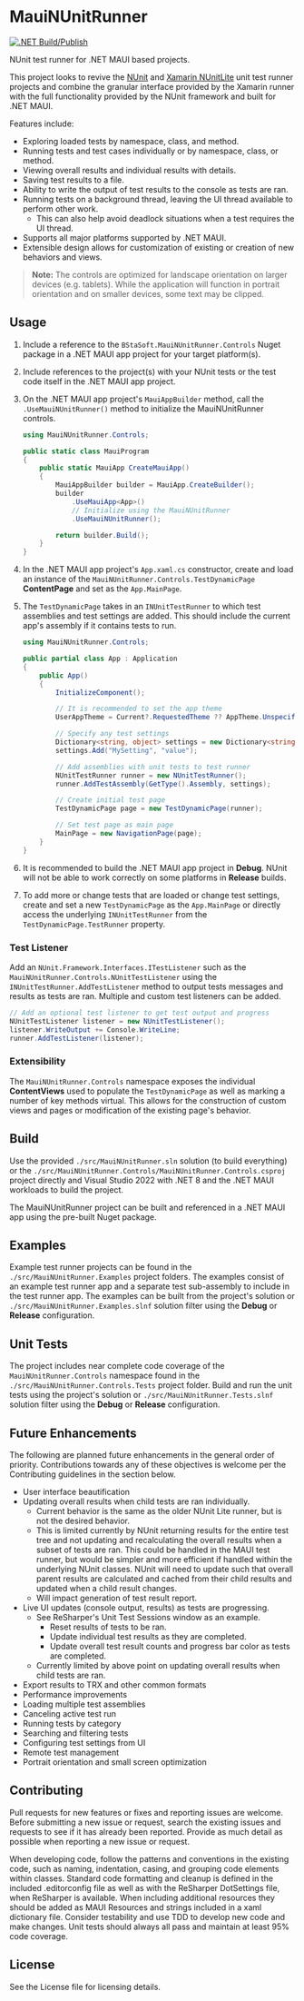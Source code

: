 # MauiNUnitRunner

[![.NET Build/Publish](https://github.com/bstadick/MauiNUnitRunner/actions/workflows/dotnetcorerelease.yml/badge.svg?event=release)](https://github.com/bstadick/MauiNUnitRunner/actions/workflows/dotnetcorerelease.yml)

NUnit test runner for .NET MAUI based projects.

This project looks to revive the [NUnit](https://github.com/nunit/nunit.xamarin) and [Xamarin NUnitLite](https://github.com/xamarin) unit test runner projects and combine the granular interface provided by the Xamarin runner with the full functionality provided by the NUnit framework and built for .NET MAUI.

Features include:

- Exploring loaded tests by namespace, class, and method.
- Running tests and test cases individually or by namespace, class, or method.
- Viewing overall results and individual results with details.
- Saving test results to a file.
- Ability to write the output of test results to the console as tests are ran.
- Running tests on a background thread, leaving the UI thread available to perform other work.
  - This can also help avoid deadlock situations when a test requires the UI thread.
- Supports all major platforms supported by .NET MAUI.
- Extensible design allows for customization of existing or creation of new behaviors and views.

> **Note:** The controls are optimized for landscape orientation on larger devices (e.g. tablets). While the application will function in portrait orientation and on smaller devices, some text may be clipped.

## Usage

1. Include a reference to the `BStaSoft.MauiNUnitRunner.Controls` Nuget package in a .NET MAUI app project for your target platform(s).
2. Include references to the project(s) with your NUnit tests or the test code itself in the .NET MAUI app project.
3. On the .NET MAUI app project's `MauiAppBuilder` method, call the `.UseMauiNUnitRunner()` method to initialize the MauiNUnitRunner controls.

    ```csharp
    using MauiNUnitRunner.Controls;

    public static class MauiProgram
    {
        public static MauiApp CreateMauiApp()
        {
            MauiAppBuilder builder = MauiApp.CreateBuilder();
            builder
                .UseMauiApp<App>()
                // Initialize using the MauiNUnitRunner
                .UseMauiNUnitRunner();

            return builder.Build();
        }
    }
    ```

4. In the .NET MAUI app project's `App.xaml.cs` constructor, create and load an instance of the `MauiNUnitRunner.Controls.TestDynamicPage` **ContentPage** and set as the `App.MainPage`.
5. The `TestDynamicPage` takes in an `INUnitTestRunner` to which test assemblies and test settings are added. This should include the current app's assembly if it contains tests to run.

    ```csharp
    using MauiNUnitRunner.Controls;

    public partial class App : Application
    {
        public App()
        {
            InitializeComponent();

            // It is recommended to set the app theme
            UserAppTheme = Current?.RequestedTheme ?? AppTheme.Unspecified;

            // Specify any test settings
            Dictionary<string, object> settings = new Dictionary<string, object>();
            settings.Add("MySetting", "value");

            // Add assemblies with unit tests to test runner
            NUnitTestRunner runner = new NUnitTestRunner();
            runner.AddTestAssembly(GetType().Assembly, settings);

            // Create initial test page
            TestDynamicPage page = new TestDynamicPage(runner);

            // Set test page as main page
            MainPage = new NavigationPage(page);
        }
    }
    ```

6. It is recommended to build the .NET MAUI app project in **Debug**. NUnit will not be able to work correctly on some platforms in **Release** builds.
7. To add more or change tests that are loaded or change test settings, create and set a new `TestDynamicPage` as the `App.MainPage` or directly access the underlying `INUnitTestRunner` from the `TestDynamicPage.TestRunner` property.

### Test Listener

Add an `NUnit.Framework.Interfaces.ITestListener` such as the `MauiNUnitRunner.Controls.NUnitTestListener` using the `INUnitTestRunner.AddTestListener` method to output tests messages and results as tests are ran. Multiple and custom test listeners can be added.

```csharp
// Add an optional test listener to get test output and progress
NUnitTestListener listener = new NUnitTestListener();
listener.WriteOutput += Console.WriteLine;
runner.AddTestListener(listener);
```

### Extensibility

The `MauiNUnitRunner.Controls` namespace exposes the individual **ContentViews** used to populate the `TestDynamicPage` as well as marking a number of key methods virtual. This allows for the construction of custom views and pages or modification of the existing page's behavior.

## Build

Use the provided `./src/MauiNUnitRunner.sln` solution (to build everything) or the `./src/MauiNUnitRunner.Controls/MauiNUnitRunner.Controls.csproj` project directly and Visual Studio 2022 with .NET 8 and the .NET MAUI workloads to build the project.

The MauiNUnitRunner project can be built and referenced in a .NET MAUI app using the pre-built Nuget package.

## Examples

Example test runner projects can be found in the `./src/MauiNUnitRunner.Examples` project folders. The examples consist of an example test runner app and a separate test sub-assembly to include in the test runner app. The examples can be built from the project's solution or `./src/MauiNUnitRunner.Examples.slnf` solution filter using the **Debug** or **Release** configuration.

## Unit Tests

The project includes near complete code coverage of the `MauiNUnitRunner.Controls` namespace found in the `./src/MauiNUnitRunner.Controls.Tests` project folder. Build and run the unit tests using the project's solution or `./src/MauiNUnitRunner.Tests.slnf` solution filter using the **Debug** or **Release** configuration.

## Future Enhancements

The following are planned future enhancements in the general order of priority. Contributions towards any of these objectives is welcome per the Contributing guidelines in the section below.

- User interface beautification
- Updating overall results when child tests are ran individually.
  - Current behavior is the same as the older NUnit Lite runner, but is not the desired behavior.
  - This is limited currently by NUnit returning results for the entire test tree and not updating and recalculating the overall results when a subset of tests are ran. This could be handled in the MAUI test runner, but would be simpler and more efficient if handled within the underlying NUnit classes. NUnit will need to update such that overall parent results are calculated and cached from their child results and updated when a child result changes.
  - Will impact generation of test result report.
- Live UI updates (console output, results) as tests are progressing.
  - See ReSharper's Unit Test Sessions window as an example.
    - Reset results of tests to be ran.
    - Update individual test results as they are completed.
    - Update overall test result counts and progress bar color as tests are completed.
  - Currently limited by above point on updating overall results when child tests are ran.
- Export results to TRX and other common formats
- Performance improvements
- Loading multiple test assemblies
- Canceling active test run
- Running tests by category
- Searching and filtering tests
- Configuring test settings from UI
- Remote test management
- Portrait orientation and small screen optimization

## Contributing

Pull requests for new features or fixes and reporting issues are welcome. Before submitting a new issue or request, search the existing issues and requests to see if it has already been reported. Provide as much detail as possible when reporting a new issue or request.

When developing code, follow the patterns and conventions in the existing code, such as naming, indentation, casing, and grouping code elements within classes. Standard code formatting and cleanup is defined in the included .editorconfig file as well as with the ReSharper DotSettings file, when ReSharper is available. When including additional resources they should be added as MAUI Resources and strings included in a xaml dictionary file. Consider testability and use TDD to develop new code and make changes. Unit tests should always all pass and maintain at least 95% code coverage.

## License

See the License file for licensing details.
